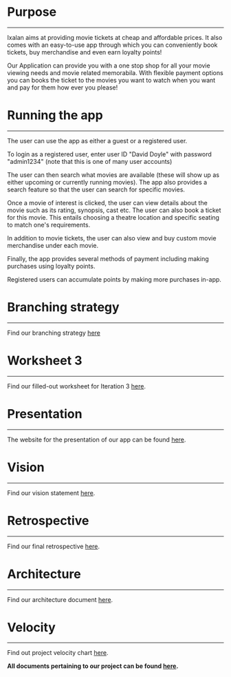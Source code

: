 # Purpose
---

Ixalan aims at providing movie tickets at cheap and affordable prices.
It also comes with an easy-to-use app through which you can conveniently book tickets, buy merchandise and even earn loyalty points!

Our Application can provide you with a one stop shop for all your movie viewing needs and movie related memorabila. 
With flexible payment options you can books the ticket to the movies you want to watch when you want and pay for them how ever you please!

# Running the app
---

The user can use the app as either a guest or a registered user.

To login as a registered user, enter user ID "David Doyle" with password "admin1234" (note that this is one of many user accounts)

The user can then search what movies are available (these will show up as either upcoming or currently running movies).
The app also provides a search feature so that the user can search for specific movies.

Once a movie of interest is clicked, the user can view details about the movie such as its rating, synopsis, cast etc.
The user can also book a ticket for this movie. This entails choosing a theatre location and specific seating to match one's requirements.

In addition to movie tickets, the user can also view and buy custom movie merchandise under each movie.

Finally, the app provides several methods of payment including making purchases using loyalty points.

Registered users can accumulate points by making more purchases in-app.

# Branching strategy
---

Find our branching strategy [here](https://code.cs.umanitoba.ca/3350-winter-2021-a01/group-3/-/blob/master/Doc/Branching_Strategy.md)

# Worksheet 3
---

Find our filled-out worksheet for Iteration 3 [here](https://code.cs.umanitoba.ca/3350-winter-2021-a01/group-3/-/blob/master/Doc/i3_worksheet.md).

# Presentation
---

The website for the presentation of our app can be found [here](https://github.com/yasbik/Ixalan/blob/master/Website/index.html).

# Vision
---

Find our vision statement [here](https://code.cs.umanitoba.ca/3350-winter-2021-a01/group-3/-/blob/master/Doc/VISION.MD).

# Retrospective
---

Find our final retrospective [here](https://code.cs.umanitoba.ca/3350-winter-2021-a01/group-3/-/blob/master/Doc/RETROSPECTIVE.md).

# Architecture
---

Find our architecture document [here](https://code.cs.umanitoba.ca/3350-winter-2021-a01/group-3/-/blob/master/Doc/Architecture_I3.png).

# Velocity
---

Find out project velocity chart [here](https://code.cs.umanitoba.ca/3350-winter-2021-a01/group-3/-/blob/master/Doc/Velocity_Chart.png).

**All documents pertaining to our project can be found [here](https://code.cs.umanitoba.ca/3350-winter-2021-a01/group-3/-/tree/master/Doc).**

